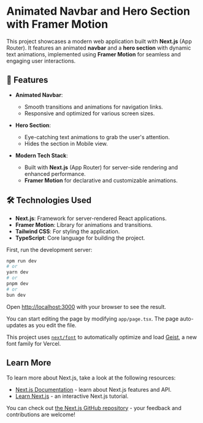 # Animated Navbar and Hero Section with Framer Motion

This project showcases a modern web application built with **Next.js** (App Router). It features an animated **navbar** and a **hero section** with dynamic text animations, implemented using **Framer Motion** for seamless and engaging user interactions.

## 🚀 Features

- **Animated Navbar**:

  - Smooth transitions and animations for navigation links.
  - Responsive and optimized for various screen sizes.

- **Hero Section**:

  - Eye-catching text animations to grab the user's attention.
  - Hides the section in Mobile view.

- **Modern Tech Stack**:
  - Built with **Next.js** (App Router) for server-side rendering and enhanced performance.
  - **Framer Motion** for declarative and customizable animations.

## 🛠️ Technologies Used

- **Next.js**: Framework for server-rendered React applications.
- **Framer Motion**: Library for animations and transitions.
- **Tailwind CSS**: For styling the application.
- **TypeScript**: Core language for building the project.

First, run the development server:

```bash
npm run dev
# or
yarn dev
# or
pnpm dev
# or
bun dev
```

Open [http://localhost:3000](http://localhost:3000) with your browser to see the result.

You can start editing the page by modifying `app/page.tsx`. The page auto-updates as you edit the file.

This project uses [`next/font`](https://nextjs.org/docs/app/building-your-application/optimizing/fonts) to automatically optimize and load [Geist](https://vercel.com/font), a new font family for Vercel.

## Learn More

To learn more about Next.js, take a look at the following resources:

- [Next.js Documentation](https://nextjs.org/docs) - learn about Next.js features and API.
- [Learn Next.js](https://nextjs.org/learn) - an interactive Next.js tutorial.

You can check out [the Next.js GitHub repository](https://github.com/vercel/next.js) - your feedback and contributions are welcome!
